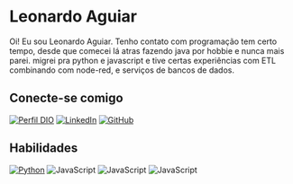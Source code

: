 # Leonardo Aguiar

Oi! Eu sou Leonardo Aguiar.
Tenho contato com programação tem certo tempo, desde que comecei lá atras fazendo java por hobbie e nunca mais parei. migrei pra python e javascript e tive certas experiências com ETL combinando com node-red, e serviços de bancos de dados.

## Conecte-se comigo

[![Perfil DIO](https://img.shields.io/badge/-Meu%20Perfil%20na%20DIO-000?style=for-the-badge)](https://web.dio.me/users/leonardo_aguiar/)
[![LinkedIn](https://img.shields.io/badge/LinkedIn-000?style=for-the-badge&logo=linkedin&logoColor=fff)](https://www.linkedin.com/in/leonardodeaguiar/)
[![GitHub](https://img.shields.io/badge/GitHub-000?style=for-the-badge&logo=github&logoColor=fff)](https://github.com/Leonardodeaguiar)

## Habilidades

[![Python](https://img.shields.io/badge/Python-000?style=for-the-badge&logo=python&logoColor=fff)](https://docs.python.org/)
![JavaScript](https://img.shields.io/badge/JavaScript-000?style=for-the-badge&logo=javascript)
![JavaScript](https://img.shields.io/badge/JavaScript-000?style=for-the-badge&logo=javascript)
![JavaScript](https://img.shields.io/badge/JavaScript-000?style=for-the-badge&logo=javascript)
